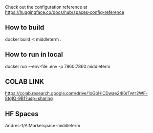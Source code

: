 Check out the configuration reference at https://huggingface.co/docs/hub/spaces-config-reference

## How to build
docker build -t middleterm .

## How to run in local
docker run --env-file .env -p 7860:7860 middleterm

## COLAB LINK
https://colab.research.google.com/drive/1oGbHiCDwae24l6rTwtr2WF-8tgIQ-9B1?usp=sharing

## HF Spaces
Andres-1/AIMarkerspace-middleterm